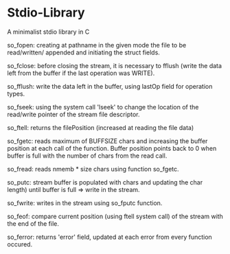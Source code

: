 # Stdio-Library
A minimalist stdio library in C

so_fopen: creating at pathname in the given mode the file to be read/written/
appended and initiating the struct fields.

so_fclose: before closing the stream, it is necessary to fflush (write the data 
left from the buffer if the last operation was WRITE).

so_fflush: write the data left in the buffer, using lastOp field for operation
types.

so_fseek: using the system call 'lseek' to change the location of the read/write 
pointer of the stream file descriptor.

so_ftell: returns the filePosition (increased at reading the file data)

so_fgetc: reads maximum of BUFFSIZE chars and increasing the buffer position
at each call of the function. Buffer position points back to 0 when buffer is
full with the number of chars from the read call.

so_fread: reads nmemb * size chars using function so_fgetc.

so_putc: stream buffer is populated with chars and updating the char length) 
until buffer is full => write in the stream.

so_fwrite: writes in the stream using so_fputc function.

so_feof: compare current position (using ftell system call) of the stream with
the end of the file.

so_ferror: returns 'error' field, updated at each error from every function 
occured.

